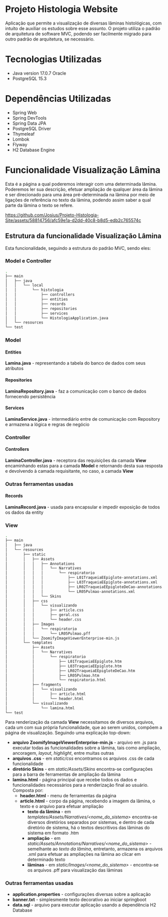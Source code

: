 # Projeto Histologia Website
Aplicação que permite a visualização de diversas lâminas histológicas, com intuíto de auxiliar os estudos sobre esse assunto. O projeto utiliza o padrão de arquitetura de software MVC, podendo ser facilmente migrado para outro padrão de arquitetura, se necessário.

# Tecnologias Utilizadas
- Java version 17.0.7 Oracle
- PostgreSQL 15.3 
  
# Dependências Utilizadas
- Spring Web
- Spring DevTools
- Spring Data JPA
- PostgreSQL Driver
- Thymeleaf
- Lombok
- Flyway
- H2 Database Engine


# Funcionalidade Visualização Lâmina
Esta é a página a qual poderemos interagir com uma determinada lâmina. Poderemos ler sua descrição, efetuar ampliação de qualquer área da lâmina e ser direcionado para uma área pré-determinada na lâmina por meio de ligações de referência no texto da lâmina, podendo assim saber a qual parte da lâmina o texto se refere.

https://github.com/Josius/Projeto-Histologia-Site/assets/58814756/afc59e1a-d2dd-40c8-b8d5-edb2c765574c

## Estrutura da funcionalidade Visualização Lâmina
Esta funcionalidade, seguindo a estrutura do padrão MVC, sendo eles:
### Model e Controller
```bash
.
├── main
│   ├── java
│   │   └── local
│   │       └── histologia
│   │           ├── controllers
│   │           ├── entities
│   │           ├── records
│   │           ├── repositories
│   │           ├── services
│   │           └── HistologiaApplication.java
│   └── resources
└── test
```
### Model
#### Entities
**Lamina.java** - representando a tabela do banco de dados com seus atributos
#### Repositories
**LaminaRepository.java** - faz a comunicação com o banco de dados fornecendo persistência
#### Services
**LaminaService.java** - intermediário entre de comunicação com Repository e armazena a lógica e regras de negócio

### Controller
#### Controllers
**LaminaController.java** - receptora das requisições da camada **View** encaminhando estas para a camada **Model** e retornando desta sua resposta e devolvendo à camada requisitante, no caso, a camada **View** 

### Outras ferramentas usadas
#### Records
**LaminaRecord.java** - usada para encapsular e impedir exposição de todos os dados da entity

### View
```bash
.
├── main
│   ├── java
│   └── resources
│       ├── static
│       │   ├── Assets
│       │   │   ├── Annotations
│       │   │   │   └── Narratives
│       │   │   │       └── respiratorio
│       │   │   │           ├── L01TraqueiaEEpiglote-annotations.xml
│       │   │   │           ├── L03TraqueiaEEpiglote-annotations.xml
│       │   │   │           ├── LR02TraqueiaEEpigloteDeCao-annotations.xml
│       │   │   │           └── LR05Pulmao-annotations.xml
│       │   │   └── Skins
│       │   ├── css
│       │   │   └── visualizando
│       │   │       ├── article.css
│       │   │       ├── geral.css
│       │   │       └── header.css
│       │   ├── Images
│       │   │   └── respiratorio
│       │   │       └── LR05Pulmao.pff
│       │   └── ZoomifyImageViewerEnterprise-min.js
│       └── templates
│           ├── Assets
│           │   └── Narratives
│           │       └── respiratorio
│           │           ├── L01TraqueiaEEpiglote.htm
│           │           ├── L03TraqueiaEEpiglote.htm
│           │           ├── LR02TraqueiaEEpigloteDeCao.htm
│           │           ├── LR05Pulmao.htm
│           │           └── respiratorio.html
│           ├── fragments
│           │   └── visualizando
│           │       ├── article.html
│           │       └── header.html
│           └── visualizando
│               └── lamina.html
└── test
```
Para renderização da camada **View** necessitamos de diversos arquivos, cada um com sua própria funcionalidade, que ao serem unidos, compõem a página de visualização. Seguindo uma explicação top-down:

- **arquivo ZoomifyImageViewerEnterprise-min.js** - arquivo em .js para executar todas as funcionalidades sobre a lâmina, tais como ampliação, ancoragem, *layout*, *highlight*, entre muitas outras
- **arquivos .css** - em *static/css* encontramos os arquivos .css de cada funcionalidade
- **diretório Skins** - em *static/Assets/Skins* encontra-se configurações para a barra de ferramentas de ampliação da lâmina
- **lamina.html** - página principal que recebe todos os dados e funcionalidades necessários para a renderização final ao usuário. Composta por:
  - **header.html** - menu de ferramentas da página
  - **article.html** - corpo da página, recebendo a imagem da lâmina, o texto e o arquivo para efetuar ampliação
    - **texto da lâmina** - em *templates/Assets/Narratives/\<nome_do_sistema>* encontra-se diversos diretórios separados por sistemas, e dentro de cada diretório de sistema, há o textos descritivos das lâminas do sistema em formato .htm
    - **ampliação** - em *static/Assets/Annotations/Narratives/\<nome_do_sistema>* - semelhante ao *texto da lâmina*, entretanto, armazena os arquivos .xml para efetuar as ampliações na lâmina ao clicar em determinado texto
    - **lâminas** - em *static/Images/\<nome_do_sistema>* - encontra-se os arquivos .pff para visualização das lâminas 

### Outras ferramentas usadas
- **application.properties** - configurações diversas sobre a aplicação
- **banner.txt** - simplesmente texto decorativo ao iniciar springboot
- **data.sql** - arquivo para executar aplicação usando a dependência H2 Database
